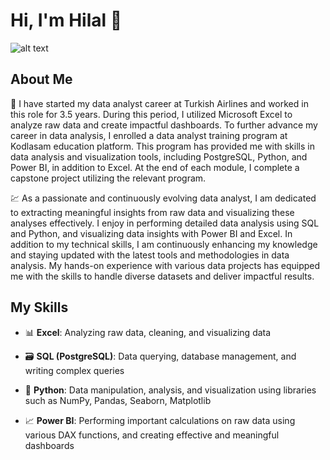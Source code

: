 # Hi, I'm Hilal 👋

![alt text](https://media.discordapp.net/attachments/1067439304965640263/1275827628238045218/data_analysis.jpg?ex=66ce8ed2&is=66cd3d52&hm=07935f52889176272349db591a8bc6aa4b00e95bebb3b0b5b10e038399a61431&=&format=webp)
 
## About Me

🎯 I have started my data analyst career at Turkish Airlines and worked in this role for 3.5 years. During this period, I utilized Microsoft Excel to analyze raw data and create impactful dashboards. To further advance my career in data analysis, I enrolled a data analyst training program at Kodlasam education platform. This program has provided me with skills in data analysis and visualization tools, including PostgreSQL, Python, and Power BI, in addition to Excel. At the end of each module, I complete a capstone project utilizing the relevant program.

💹 As a passionate and continuously evolving data analyst, I am dedicated to extracting meaningful insights from raw data and visualizing these analyses effectively. I enjoy in performing detailed data analysis using SQL and Python, and visualizing data insights with Power BI and Excel. In addition to my technical skills, I am continuously enhancing my knowledge and staying updated with the latest tools and methodologies in data analysis. My hands-on experience with various data projects has equipped me with the skills to handle diverse datasets and deliver impactful results.

## My Skills 

- 📊 **Excel**: 
  Analyzing raw data, cleaning, and visualizing data
  
- 🗃️ **SQL (PostgreSQL)**: 
  Data querying, database management, and writing complex queries
  
- 🐍 **Python**: 
  Data manipulation, analysis, and visualization using libraries such as NumPy, Pandas, Seaborn, Matplotlib
  
- 📈 **Power BI**: 
  Performing important calculations on raw data using various DAX functions, and creating effective and meaningful dashboards
